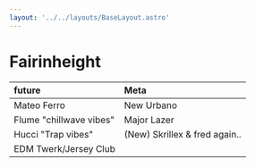 ```yaml
---
layout: '../../layouts/BaseLayout.astro'
---
```

# Fairinheight

| future                   | Meta                  |
| :---                     | :---                    |
| Mateo Ferro              | New Urbano  |
| Flume "chillwave vibes"  | Major Lazer  |
| Hucci "Trap vibes"       | (New) Skrillex & fred again..  |
| EDM Twerk/Jersey Club    |
